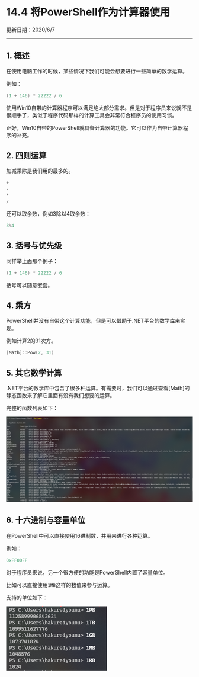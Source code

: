 # 14.4 将PowerShell作为计算器使用

更新日期：2020/6/7

--------------------------------------

## 1. 概述

在使用电脑工作的时候，某些情况下我们可能会想要进行一些简单的数学运算。

例如：

```powershell
(1 + 146) * 22222 / 6
```

使用Win10自带的计算器程序可以满足绝大部分需求。但是对于程序员来说就不是很顺手了，类似于程序代码那样的计算工具会非常符合程序员的使用习惯。

正好，Win10自带的PowerShell就具备计算器的功能。它可以作为自带计算器程序的补充。

## 2. 四则运算

加减乘除是我们用的最多的。

```powershell
+
-
*
/
```
还可以取余数，例如3除以4取余数：

```powershell
3%4
```

## 3. 括号与优先级

同样举上面那个例子：
```powershell
(1 + 146) * 22222 / 6
```

括号可以随意嵌套。

## 4. 乘方

PowerShell并没有自带这个计算功能，但是可以借助于.NET平台的数学库来实现。

例如计算2的31次方。

```powershell
[Math]::Pow(2, 31)
```

## 5. 其它数学计算

.NET平台的数学库中包含了很多种运算。有需要时，我们可以通过查看[Math]的静态函数来了解它里面有没有我们想要的运算。

完整的函数列表如下：

![数学库的函数列表](S004.files/数学库的函数列表.png)

## 6. 十六进制与容量单位

在PowerShell中可以直接使用16进制数，并用来进行各种运算。

例如：

```powershell
0xFF00FF
```

对于程序员来说，另一个很方便的功能是PowerShell内置了容量单位。

比如可以直接使用`1MB`这样的数值来参与运算。

支持的单位如下：

![容量单位](S004.files/容量单位.png)
